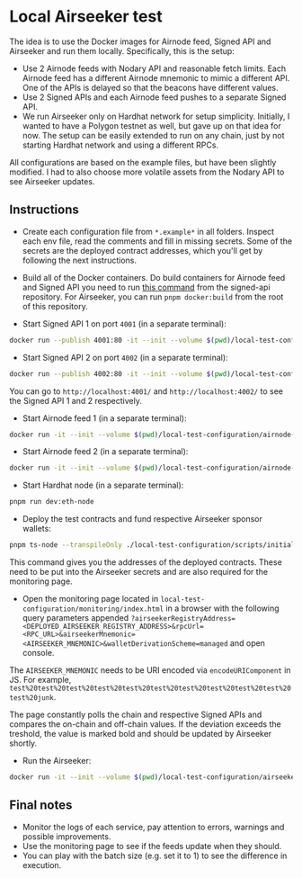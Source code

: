 # Local Airseeker test

The idea is to use the Docker images for Airnode feed, Signed API and Airseeker and run them locally. Specifically, this
is the setup:

- Use 2 Airnode feeds with Nodary API and reasonable fetch limits. Each Airnode feed has a different Airnode mnemonic to
  mimic a different API. One of the APIs is delayed so that the beacons have different values.
- Use 2 Signed APIs and each Airnode feed pushes to a separate Signed API.
- We run Airseeker only on Hardhat network for setup simplicity. Initially, I wanted to have a Polygon testnet as well,
  but gave up on that idea for now. The setup can be easily extended to run on any chain, just by not starting Hardhat
  network and using a different RPCs.

All configurations are based on the example files, but have been slightly modified. I had to also choose more volatile
assets from the Nodary API to see Airseeker updates.

## Instructions

- Create each configuration file from `*.example*` in all folders. Inspect each env file, read the comments and fill in
  missing secrets. Some of the secrets are the deployed contract addresses, which you'll get by following the next
  instructions.

- Build all of the Docker containers. Do build containers for Airnode feed and Signed API you need to run
  [this command](https://github.com/api3dao/signed-api/blob/0bad6fc8dd6aaffaa12cf099ab6bbf7c98d487c8/package.json#L11)
  from the signed-api repository. For Airseeker, you can run `pnpm docker:build` from the root of this repository.

- Start Signed API 1 on port `4001` (in a separate terminal):

```sh
docker run --publish 4001:80 -it --init --volume $(pwd)/local-test-configuration/signed-api-1:/app/config --env-file ./local-test-configuration/signed-api-1/.env --rm --memory=256m api3/signed-api:latest
```

- Start Signed API 2 on port `4002` (in a separate terminal):

```sh
docker run --publish 4002:80 -it --init --volume $(pwd)/local-test-configuration/signed-api-2:/app/config --env-file ./local-test-configuration/signed-api-2/.env --rm --memory=256m api3/signed-api:latest
```

You can go to `http://localhost:4001/` and `http://localhost:4002/` to see the Signed API 1 and 2 respectively.

- Start Airnode feed 1 (in a separate terminal):

```sh
docker run -it --init --volume $(pwd)/local-test-configuration/airnode-feed-1:/app/config --network host --env-file ./local-test-configuration/airnode-feed-1/.env --rm --memory=256m api3/airnode-feed:latest
```

- Start Airnode feed 2 (in a separate terminal):

```sh
docker run -it --init --volume $(pwd)/local-test-configuration/airnode-feed-2:/app/config --network host --env-file ./local-test-configuration/airnode-feed-2/.env --rm --memory=256m api3/airnode-feed:latest
```

- Start Hardhat node (in a separate terminal):

```sh
pnpm run dev:eth-node
```

- Deploy the test contracts and fund respective Airseeker sponsor wallets:

```sh
pnpm ts-node --transpileOnly ./local-test-configuration/scripts/initialize-chain.ts
```

This command gives you the addresses of the deployed contracts. These need to be put into the Airseeker secrets and are
also required for the monitoring page.

- Open the monitoring page located in `local-test-configuration/monitoring/index.html` in a browser with the following
  query parameters appended
  `?airseekerRegistryAddress=<DEPLOYED_AIRSEEKER_REGISTRY_ADDRESS>&rpcUrl=<RPC_URL>&airseekerMnemonic=<AIRSEEKER_MNEMONIC>&walletDerivationScheme=managed`
  and open console.

The `AIRSEEKER_MNEMONIC` needs to be URI encoded via `encodeURIComponent` in JS. For example,
`test%20test%20test%20test%20test%20test%20test%20test%20test%20test%20test%20junk`.

The page constantly polls the chain and respective Signed APIs and compares the on-chain and off-chain values. If the
deviation exceeds the treshold, the value is marked bold and should be updated by Airseeker shortly.

- Run the Airseeker:

```sh
docker run -it --init --volume $(pwd)/local-test-configuration/airseeker:/app/config --network host --env-file .env --rm api3/airseeker:latest
```

## Final notes

- Monitor the logs of each service, pay attention to errors, warnings and possible improvements.
- Use the monitoring page to see if the feeds update when they should.
- You can play with the batch size (e.g. set it to 1) to see the difference in execution.
